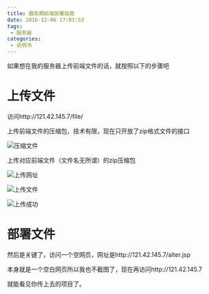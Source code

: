 ```yaml
---
title: 服务期前端部署指南
date: 2016-12-06 17:03:53
tags:
 - 服务器
categories:
 - 说明书
---
```

如果想在我的服务器上传前端文件的话，就按照以下的步骤吧

<!-- more -->

# 上传文件

访问http://121.42.145.7/file/

上传前端文件的压缩包，技术有限，现在只开放了zip格式文件的接口

![压缩文件](http://ww3.sinaimg.cn/mw690/005SWPzyjw1fah6b63o23j30ji08xacb.jpg)

上传对应前端文件（文件名无所谓）的zip压缩包

![上传网址](http://ww4.sinaimg.cn/mw690/005SWPzyjw1fah6b6onrij30eo066wf6.jpg)

![上传文件](http://ww2.sinaimg.cn/mw690/005SWPzyjw1fah6b7dpzzj30rr0cljvq.jpg)

![上传成功](http://ww1.sinaimg.cn/mw690/005SWPzyjw1fah6b7x70fj30ez06f0tn.jpg)

# 部署文件

然后是关键了，访问一个空网页，网址是http://121.42.145.7/alter.jsp

本身就是一个空白网页所以我也不截图了，现在再访问http://121.42.145.7

就能看见你传上去的项目了。
